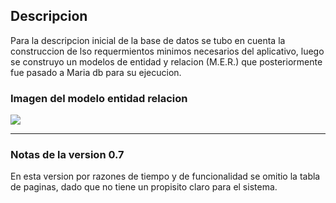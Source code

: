 ## Descripcion 

Para la descripcion inicial de la base de datos se tubo en cuenta la construccion de lso requermientos minimos necesarios del aplicativo, luego se construyo un modelos de entidad y relacion (M.E.R.) que posteriormente fue pasado a Maria db para su ejecucion.

### Imagen del modelo entidad relacion

<img src=“https://raw.githubusercontent.com/Hachimanx9x/proyecto-web-threejs/master/Back/db/DB_img.jpg” />

----

### Notas de la version 0.7

En esta version por razones de tiempo y de funcionalidad se omitio la tabla de paginas, dado que no tiene un propisito claro para el sistema.